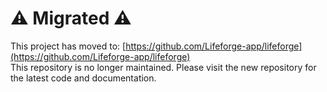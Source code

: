 # ⚠️ Migrated ⚠️ 

This project has moved to: [https://github.com/Lifeforge-app/lifeforge](https://github.com/Lifeforge-app/lifeforge)  
This repository is no longer maintained. Please visit the new repository for the latest code and documentation.

